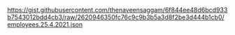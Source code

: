https://gist.githubusercontent.com/thenaveensaggam/6f844ee48d6bcd933b7543012bdd4cb3/raw/2620946350fc76c9c9b3b5a3d8f2be3d444b1cb0/employees.25.4.2021.json